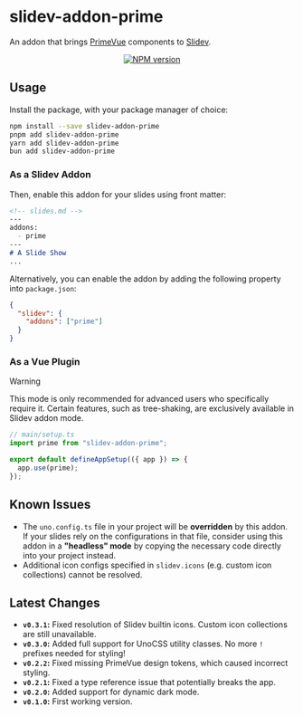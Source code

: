 # slidev-addon-prime

An addon that brings [PrimeVue](https://primevue.org) components to
[Slidev](https://sli.dev).

<div align="center">
  <a href="https://npmjs.com/package/slidev-addon-prime">
    <img
      src="https://img.shields.io/npm/v/slidev-addon-prime?color=2B90B6"
      alt="NPM version"
    >
  </a>
</div>

## Usage

Install the package, with your package manager of choice:

```sh
npm install --save slidev-addon-prime
pnpm add slidev-addon-prime
yarn add slidev-addon-prime
bun add slidev-addon-prime
```

### As a Slidev Addon

Then, enable this addon for your slides using front matter:

<!-- prettier-ignore -->
```markdown
<!-- slides.md -->
---
addons:
  - prime
---
# A Slide Show
...
```

Alternatively, you can enable the addon by adding the following property into
`package.json`:

```json
{
  "slidev": {
    "addons": ["prime"]
  }
}
```

### As a Vue Plugin

> [!WARNING]
>
> This mode is only recommended for advanced users who specifically require it.
> Certain features, such as tree-shaking, are exclusively available in Slidev
> addon mode.

```ts
// main/setup.ts
import prime from "slidev-addon-prime";

export default defineAppSetup(({ app }) => {
  app.use(prime);
});
```

## Known Issues

- The `uno.config.ts` file in your project will be **overridden** by this addon.
  If your slides rely on the configurations in that file, consider using this
  addon in a **"headless" mode** by copying the necessary code directly into
  your project instead.
- Additional icon configs specified in `slidev.icons` (e.g. custom icon
  collections) cannot be resolved.

## Latest Changes

- **`v0.3.1`:** Fixed resolution of Slidev builtin icons. Custom icon
  collections are still unavailable.
- **`v0.3.0`:** Added full support for UnoCSS utility classes. No more `!`
  prefixes needed for styling!
- **`v0.2.2`:** Fixed missing PrimeVue design tokens, which caused incorrect
  styling.
- **`v0.2.1`:** Fixed a type reference issue that potentially breaks the app.
- **`v0.2.0`:** Added support for dynamic dark mode.
- **`v0.1.0`:** First working version.
